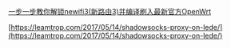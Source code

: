 [一步一步教你解锁newifi3(新路由3)并编译刷入最新官方OpenWrt](https://www.right.com.cn/forum/thread-365936-1-1.html)

[https://leamtrop.com/2017/05/14/shadowsocks-proxy-on-lede/](https://leamtrop.com/2017/05/14/shadowsocks-proxy-on-lede/)

